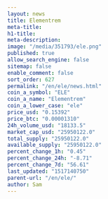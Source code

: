 ```yaml
---
layout: news
title: Elementrem
meta-title: 
h1-title: 
meta-description: 
image: "/media/351793/ele.png"
published: true
allow_search_engine: false
sitemap: false
enable_comment: false
sort_order: 627
permalink: "/en/ele/news.html"
coin_a_symbol: "ELE"
coin_a_name: "Elementrem"
coin_a_lower_case: "ele"
price_usd: "0.15392"
price_btc: "0.00001310"
24h_volume_usd: "18133.5"
market_cap_usd: "25950122.0"
total_supply: "25950122.0"
available_supply: "25950122.0"
percent_change_1h: "0.45"
percent_change_24h: "-8.71"
percent_change_7d: "56.61"
last_updated: "1517140750"
parent-url: "/en/ele/"
author: Sam
---
```


